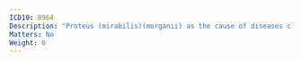 ```yaml
---
ICD10: B964
Description: "Proteus (mirabilis)(morganii) as the cause of diseases classified to other chapters"
Matters: No
Weight: 0
---
```


